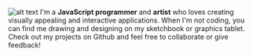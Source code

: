 ![alt text](https://github.com/tchi-sama/tchi-sama/blob/main/MacBook%20Pro%2016_%20-%202.jpg?raw=true)
I'm a **JavaScript programmer** and **artist** who loves creating visually appealing and interactive applications. When I'm not coding, you can find me drawing and designing on my sketchbook or graphics tablet. Check out my projects on Github and feel free to collaborate or give feedback!
